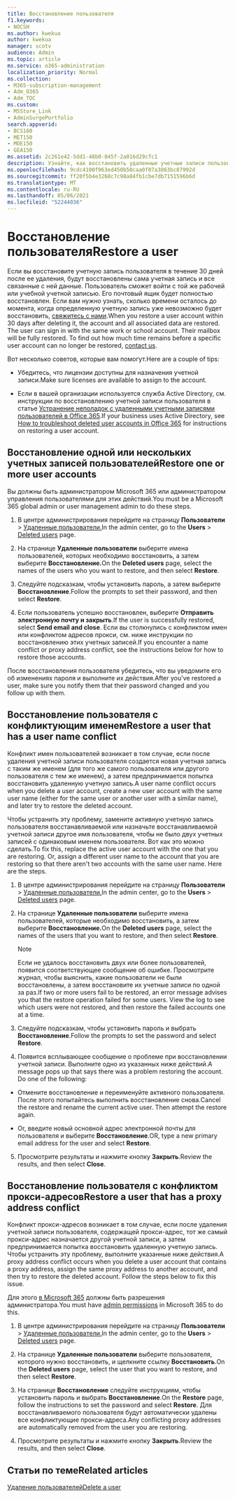 ```yaml
---
title: Восстановление пользователя
f1.keywords:
- NOCSH
ms.author: kwekua
author: kwekua
manager: scotv
audience: Admin
ms.topic: article
ms.service: o365-administration
localization_priority: Normal
ms.collection:
- M365-subscription-management
- Adm_O365
- Adm_TOC
ms.custom:
- MSStore_Link
- AdminSurgePortfolio
search.appverid:
- BCS160
- MET150
- MOE150
- GEA150
ms.assetid: 2c261e42-5dd1-48b0-845f-2a016d29cfc1
description: Узнайте, как восстановить удаленные учетные записи пользователей и все связанные данные.
ms.openlocfilehash: 9cdc4100f963ed450b50caa0f07a3863bc87992d
ms.sourcegitcommit: ff20f5b4e3268c7c98a84fb1cbe7db7151596b6d
ms.translationtype: MT
ms.contentlocale: ru-RU
ms.lasthandoff: 05/06/2021
ms.locfileid: "52244036"
---
```

# <a name="restore-a-user"></a><span data-ttu-id="221b3-103">Восстановление пользователя</span><span class="sxs-lookup"><span data-stu-id="221b3-103">Restore a user</span></span>
   
<span data-ttu-id="221b3-p101">Если вы восстановите учетную запись пользователя в течение 30 дней после ее удаления, будут восстановлены сама учетная запись и все связанные с ней данные. Пользователь сможет войти с той же рабочей или учебной учетной записью. Его почтовый ящик будет полностью восстановлен. Если вам нужно узнать, сколько времени осталось до момента, когда определенную учетную запись уже невозможно будет восстановить, [свяжитесь с нами](../contact-support-for-business-products.md).</span><span class="sxs-lookup"><span data-stu-id="221b3-p101">When you restore a user account within 30 days after deleting it, the account and all associated data are restored. The user can sign in with the same work or school account. Their mailbox will be fully restored. To find out how much time remains before a specific user account can no longer be restored, [contact us](../contact-support-for-business-products.md).</span></span>
  
<span data-ttu-id="221b3-108">Вот несколько советов, которые вам помогут.</span><span class="sxs-lookup"><span data-stu-id="221b3-108">Here are a couple of tips:</span></span>
  
- <span data-ttu-id="221b3-109">Убедитесь, что лицензии доступны для назначения учетной записи.</span><span class="sxs-lookup"><span data-stu-id="221b3-109">Make sure licenses are available to assign to the account.</span></span>
    
- <span data-ttu-id="221b3-110">Если в вашей организации используется служба Active Directory, см. инструкции по восстановлению учетной записи пользователя в статье [Устранение неполадок с удаленными учетными записями пользователей в Office 365](/office365/troubleshoot/active-directory/restore-deleted-user-accounts.md).</span><span class="sxs-lookup"><span data-stu-id="221b3-110">If your business uses Active Directory, see [How to troubleshoot deleted user accounts in Office 365](/office365/troubleshoot/active-directory/restore-deleted-user-accounts.md) for instructions on restoring a user account.</span></span> 
    
## <a name="restore-one-or-more-user-accounts"></a><span data-ttu-id="221b3-111">Восстановление одной или нескольких учетных записей пользователей</span><span class="sxs-lookup"><span data-stu-id="221b3-111">Restore one or more user accounts</span></span>

<span data-ttu-id="221b3-112">Вы должны быть администратором Microsoft 365 или администратором управления пользователями для этих действий.</span><span class="sxs-lookup"><span data-stu-id="221b3-112">You must be a Microsoft 365 global admin or user management admin to do these steps.</span></span> 

1. <span data-ttu-id="221b3-113">В центре администрирования перейдите на страницу **Пользователи** \> <a href="https://go.microsoft.com/fwlink/p/?linkid=2071581" target="_blank">Удаленные пользователи.</a></span><span class="sxs-lookup"><span data-stu-id="221b3-113">In the admin center, go to the **Users** \> <a href="https://go.microsoft.com/fwlink/p/?linkid=2071581" target="_blank">Deleted users</a> page.</span></span>

2. <span data-ttu-id="221b3-114">На странице **Удаленные пользователи** выберите имена пользователей, которых необходимо восстановить, а затем выберите **Восстановление.**</span><span class="sxs-lookup"><span data-stu-id="221b3-114">On the **Deleted users** page, select the names of the users who you want to restore, and then select **Restore**.</span></span>
    
3. <span data-ttu-id="221b3-115">Следуйте подсказкам, чтобы установить пароль, а затем выберите **Восстановление**.</span><span class="sxs-lookup"><span data-stu-id="221b3-115">Follow the prompts to set their password, and then select **Restore**.</span></span>
    
4. <span data-ttu-id="221b3-116">Если пользователь успешно восстановлен, выберите **Отправить электронную почту и закрыть**.</span><span class="sxs-lookup"><span data-stu-id="221b3-116">If the user is successfully restored, select **Send email and close**.</span></span> <span data-ttu-id="221b3-117">Если вы столкнулись с конфликтом имен или конфликтом адресов прокси, см. ниже инструкции по восстановлению этих учетных записей.</span><span class="sxs-lookup"><span data-stu-id="221b3-117">If you encounter a name conflict or proxy address conflict, see the instructions below for how to restore those accounts.</span></span>
    
<span data-ttu-id="221b3-118">После восстановления пользователя убедитесь, что вы уведомите его об изменениях пароля и выполните их действия.</span><span class="sxs-lookup"><span data-stu-id="221b3-118">After you've restored a user, make sure you notify them that their password changed and you follow up with them.</span></span>
  
## <a name="restore-a-user-that-has-a-user-name-conflict"></a><span data-ttu-id="221b3-119">Восстановление пользователя с конфликтующим именем</span><span class="sxs-lookup"><span data-stu-id="221b3-119">Restore a user that has a user name conflict</span></span>

<span data-ttu-id="221b3-120">Конфликт имен пользователей возникает в том случае, если после удаления учетной записи пользователя создается новая учетная запись с таким же именем (для того же самого пользователя или другого пользователя с тем же именем), а затем предпринимается попытка восстановить удаленную учетную запись.</span><span class="sxs-lookup"><span data-stu-id="221b3-120">A user name conflict occurs when you delete a user account, create a new user account with the same user name (either for the same user or another user with a similar name), and later try to restore the deleted account.</span></span>
  
<span data-ttu-id="221b3-p103">Чтобы устранить эту проблему, замените активную учетную запись пользователя восстанавливаемой или назначьте восстанавливаемой учетной записи другое имя пользователя, чтобы не было двух учетных записей с одинаковым именем пользователя. Вот как это можно сделать.</span><span class="sxs-lookup"><span data-stu-id="221b3-p103">To fix this, replace the active user account with the one that you are restoring. Or, assign a different user name to the account that you are restoring so that there aren't two accounts with the same user name. Here are the steps.</span></span>

1. <span data-ttu-id="221b3-124">В центре администрирования перейдите на страницу **Пользователи** \> <a href="https://go.microsoft.com/fwlink/p/?linkid=2071581" target="_blank">Удаленные пользователи.</a></span><span class="sxs-lookup"><span data-stu-id="221b3-124">In the admin center, go to the **Users** \> <a href="https://go.microsoft.com/fwlink/p/?linkid=2071581" target="_blank">Deleted users</a> page.</span></span>
  
2. <span data-ttu-id="221b3-125">На странице **Удаленные пользователи** выберите имена пользователей, которые необходимо восстановить, а затем выберите **Восстановление.**</span><span class="sxs-lookup"><span data-stu-id="221b3-125">On the **Deleted users** page, select the names of the users that you want to restore, and then select **Restore**.</span></span>
    
    > [!NOTE]
    > <span data-ttu-id="221b3-p104">Если не удалось восстановить двух или более пользователей, появится соответствующее сообщение об ошибке. Просмотрите журнал, чтобы выяснить, какие пользователи не были восстановлены, а затем восстановите их учетные записи по одной за раз.</span><span class="sxs-lookup"><span data-stu-id="221b3-p104">If two or more users fail to be restored, an error message advises you that the restore operation failed for some users. View the log to see which users were not restored, and then restore the failed accounts one at a time.</span></span> 
  
3. <span data-ttu-id="221b3-128">Следуйте подсказкам, чтобы установить пароль и выбрать **Восстановление**.</span><span class="sxs-lookup"><span data-stu-id="221b3-128">Follow the prompts to set the password and select **Restore**.</span></span>
    
4. <span data-ttu-id="221b3-p105">Появится всплывающее сообщение о проблеме при восстановлении учетной записи. Выполните одно из указанных ниже действий.</span><span class="sxs-lookup"><span data-stu-id="221b3-p105">A message pops up that says there was a problem restoring the account. Do one of the following:</span></span>
    
  - <span data-ttu-id="221b3-p106">Отмените восстановление и переименуйте активного пользователя. После этого попытайтесь выполнить восстановление снова.</span><span class="sxs-lookup"><span data-stu-id="221b3-p106">Cancel the restore and rename the current active user. Then attempt the restore again.</span></span>
    
  - <span data-ttu-id="221b3-133">Or, введите новый основной адрес электронной почты для пользователя и выберите **Восстановление**.</span><span class="sxs-lookup"><span data-stu-id="221b3-133">OR, type a new primary email address for the user and select **Restore**.</span></span>
    
5. <span data-ttu-id="221b3-134">Просмотрите результаты и нажмите кнопку **Закрыть**.</span><span class="sxs-lookup"><span data-stu-id="221b3-134">Review the results, and then select **Close**.</span></span>
    
## <a name="restore-a-user-that-has-a-proxy-address-conflict"></a><span data-ttu-id="221b3-135">Восстановление пользователя с конфликтом прокси-адресов</span><span class="sxs-lookup"><span data-stu-id="221b3-135">Restore a user that has a proxy address conflict</span></span>

<span data-ttu-id="221b3-p107">Конфликт прокси-адресов возникает в том случае, если после удаления учетной записи пользователя, содержащей прокси-адрес, тот же самый прокси-адрес назначается другой учетной записи, а затем предпринимается попытка восстановить удаленную учетную запись. Чтобы устранить эту проблему, выполните указанные ниже действия.</span><span class="sxs-lookup"><span data-stu-id="221b3-p107">A proxy address conflict occurs when you delete a user account that contains a proxy address, assign the same proxy address to another account, and then try to restore the deleted account. Follow the steps below to fix this issue.</span></span>
  
<span data-ttu-id="221b3-138">Для этого [в Microsoft 365](about-admin-roles.md) должны быть разрешения администратора.</span><span class="sxs-lookup"><span data-stu-id="221b3-138">You must have [admin permissions](about-admin-roles.md) in Microsoft 365 to do this.</span></span> 

1. <span data-ttu-id="221b3-139">В центре администрирования перейдите на страницу **Пользователи** \> <a href="https://go.microsoft.com/fwlink/p/?linkid=2071581" target="_blank">Удаленные пользователи.</a></span><span class="sxs-lookup"><span data-stu-id="221b3-139">In the admin center, go to the **Users** \> <a href="https://go.microsoft.com/fwlink/p/?linkid=2071581" target="_blank">Deleted users</a> page.</span></span>

2. <span data-ttu-id="221b3-140">На странице **Удаленные пользователи** выберите пользователя, которого нужно восстановить, и щелкните ссылку **Восстановить**.</span><span class="sxs-lookup"><span data-stu-id="221b3-140">On the **Deleted users** page, select the user that you want to restore, and then select **Restore**.</span></span> 
    
3. <span data-ttu-id="221b3-141">На странице **Восстановление** следуйте инструкциям, чтобы установить пароль и выбрать **Восстановление**.</span><span class="sxs-lookup"><span data-stu-id="221b3-141">On the **Restore** page, follow the instructions to set the password and select **Restore**.</span></span> <span data-ttu-id="221b3-142">Для восстанавливаемого пользователя будут автоматически удалены все конфликтующие прокси-адреса.</span><span class="sxs-lookup"><span data-stu-id="221b3-142">Any conflicting proxy addresses are automatically removed from the user you are restoring.</span></span>
    
4. <span data-ttu-id="221b3-143">Просмотрите результаты и нажмите кнопку **Закрыть**.</span><span class="sxs-lookup"><span data-stu-id="221b3-143">Review the results, and then select **Close**.</span></span>

## <a name="related-articles"></a><span data-ttu-id="221b3-144">Статьи по теме</span><span class="sxs-lookup"><span data-stu-id="221b3-144">Related articles</span></span>

[<span data-ttu-id="221b3-145">Удаление пользователей</span><span class="sxs-lookup"><span data-stu-id="221b3-145">Delete a user</span></span>](delete-a-user.md)

